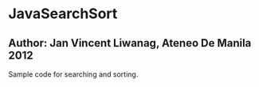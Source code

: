 # JavaSearchSort
## Author: Jan Vincent Liwanag, Ateneo De Manila 2012

Sample code for searching and sorting.
